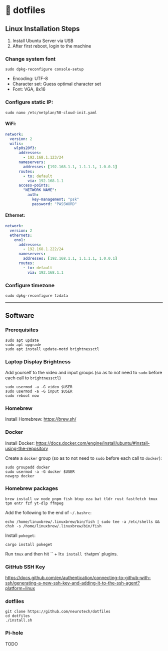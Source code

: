 # :minidisc: dotfiles

## Linux Installation Steps

1. Install Ubuntu Server via USB
2. After first reboot, login to the machine

### Change system font

```shell
sudo dpkg-reconfigure console-setup
```

* Encoding: UTF-8
* Character set: Guess optimal character set
* Font: VGA, 8x16

### Configure static IP:

```shell
sudo nano /etc/netplan/50-cloud-init.yaml
```

#### WiFi:

```yaml
network:
  version: 2
  wifis:
    wlp0s20f3:
      addresses:
        - 192.168.1.123/24
      nameservers:
        addresses: [192.168.1.1, 1.1.1.1, 1.0.0.1]
      routes:
        - to: default
          via: 192.168.1.1
      access-points:
        "NETWORK NAME":
          auth:
            key-management: "psk"
            password: "PASSWORD"
```

#### Ethernet:

```yaml
network:
  version: 2
  ethernets:
    eno1:
      addresses:
        - 192.168.1.222/24
      nameservers:
        addresses: [192.168.1.1, 1.1.1.1, 1.0.0.1]
      routes:
        - to: default
          via: 192.168.1.1
```

### Configure timezone

```shell
sudo dpkg-reconfigure tzdata
```

---

## Software

### Prerequisites

```shell
sudo apt update
sudo apt upgrade
sudo apt install update-motd brightnessctl
```

### Laptop Display Brightness

Add yourself to the video and input groups (so as to not need to `sudo` before each call to `brightnessctl`)

```shell
sudo usermod -a -G video $USER
sudo usermod -a -G input $USER
sudo reboot now
```

### Homebrew

Install Homebrew: https://brew.sh/

### Docker

Install Docker: https://docs.docker.com/engine/install/ubuntu/#install-using-the-repository

Create a `docker` group (so as to not need to `sudo` before each call to `docker`):

```shell
sudo groupadd docker
sudo usermod -a -G docker $USER
newgrp docker
```

### Homebrew packages


```shell
brew install uv node pnpm fish btop eza bat tldr rust fastfetch tmux tpm entr fzf yt-dlp ffmpeg
```

Add the following to the end of `~/.bashrc`:

```shell
echo /home/linuxbrew/.linuxbrew/bin/fish | sudo tee -a /etc/shells && chsh -s /home/linuxbrew/.linuxbrew/bin/fish
```

Install `pokeget`:

```shell
cargo install pokeget
```

Run `tmux` and then hit `` + I` to install the `tpm` plugins.

### GitHub SSH Key

https://docs.github.com/en/authentication/connecting-to-github-with-ssh/generating-a-new-ssh-key-and-adding-it-to-the-ssh-agent?platform=linux

### dotfiles

```shell
git clone https://github.com/neurotech/dotfiles
cd dotfiles
./install.sh
```

### Pi-hole

TODO
